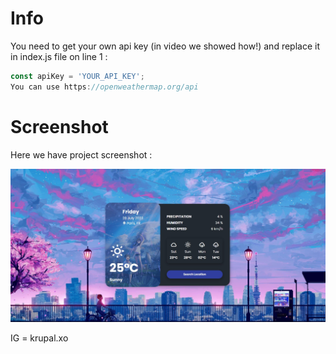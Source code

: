 
# Info
You need to get your own api key (in video we showed how!) and replace it in index.js file on line 1 :

```javascript
const apiKey = 'YOUR_API_KEY';
You can use https://openweathermap.org/api
```

# Screenshot
Here we have project screenshot :

![screenshot](screenshot.jpg)

IG = krupal.xo